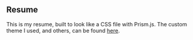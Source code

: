 ## Resume 

This is my resume, built to look like a CSS file with Prism.js. The custom theme I used, and others, can be found [here](https://github.com/PrismJS/prism-themes). 